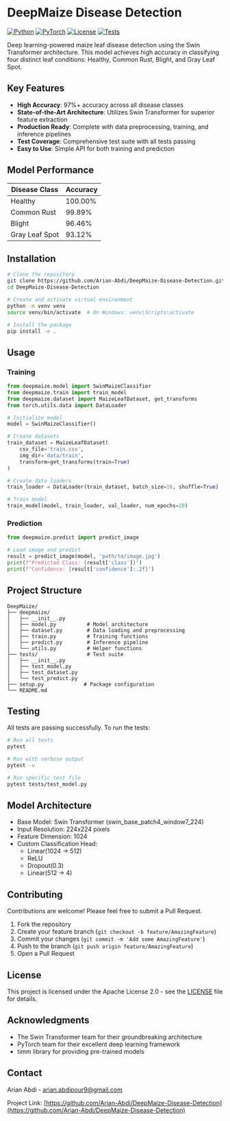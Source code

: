 # DeepMaize Disease Detection 

[![Python](https://img.shields.io/badge/python-v3.8+-blue.svg)](https://www.python.org/)
[![PyTorch](https://img.shields.io/badge/PyTorch-v2.0+-red.svg)](https://pytorch.org/)
[![License](https://img.shields.io/badge/License-Apache_2.0-blue.svg)](https://opensource.org/licenses/Apache-2.0)
[![Tests](https://img.shields.io/badge/tests-passing-brightgreen.svg)](https://github.com/Arian-Abdi/DeepMaize-Disease-Detection/actions)

Deep learning-powered maize leaf disease detection using the Swin Transformer architecture. This model achieves high accuracy in classifying four distinct leaf conditions: Healthy, Common Rust, Blight, and Gray Leaf Spot.

## Key Features 

- **High Accuracy**: 97%+ accuracy across all disease classes
- **State-of-the-Art Architecture**: Utilizes Swin Transformer for superior feature extraction
- **Production Ready**: Complete with data preprocessing, training, and inference pipelines
- **Test Coverage**: Comprehensive test suite with all tests passing
- **Easy to Use**: Simple API for both training and prediction

## Model Performance 

| Disease Class    | Accuracy |
|-----------------|----------|
| Healthy         | 100.00%  |
| Common Rust     | 99.89%   |
| Blight         | 96.46%   |
| Gray Leaf Spot | 93.12%   |

## Installation 

```bash
# Clone the repository
git clone https://github.com/Arian-Abdi/DeepMaize-Disease-Detection.git
cd DeepMaize-Disease-Detection

# Create and activate virtual environment
python -m venv venv
source venv/bin/activate  # On Windows: venv\Scripts\activate

# Install the package
pip install -e .
```

## Usage 

### Training

```python
from deepmaize.model import SwinMaizeClassifier
from deepmaize.train import train_model
from deepmaize.dataset import MaizeLeafDataset, get_transforms
from torch.utils.data import DataLoader

# Initialize model
model = SwinMaizeClassifier()

# Create datasets
train_dataset = MaizeLeafDataset(
    csv_file='train.csv',
    img_dir='data/train',
    transform=get_transforms(train=True)
)

# Create data loaders
train_loader = DataLoader(train_dataset, batch_size=16, shuffle=True)

# Train model
train_model(model, train_loader, val_loader, num_epochs=20)
```

### Prediction

```python
from deepmaize.predict import predict_image

# Load image and predict
result = predict_image(model, 'path/to/image.jpg')
print(f"Predicted Class: {result['class']}")
print(f"Confidence: {result['confidence']:.2f}")
```

## Project Structure 

```
DeepMaize/
├── deepmaize/
│   ├── __init__.py
│   ├── model.py          # Model architecture
│   ├── dataset.py        # Data loading and preprocessing
│   ├── train.py          # Training functions
│   ├── predict.py        # Inference pipeline
│   └── utils.py          # Helper functions
├── tests/                # Test suite
│   ├── __init__.py
│   ├── test_model.py
│   ├── test_dataset.py
│   └── test_predict.py
├── setup.py             # Package configuration
└── README.md
```

## Testing 

All tests are passing successfully. To run the tests:

```bash
# Run all tests
pytest

# Run with verbose output
pytest -v

# Run specific test file
pytest tests/test_model.py
```

## Model Architecture 

- Base Model: Swin Transformer (swin_base_patch4_window7_224)
- Input Resolution: 224x224 pixels
- Feature Dimension: 1024
- Custom Classification Head:
  - Linear(1024 → 512)
  - ReLU
  - Dropout(0.3)
  - Linear(512 → 4)

## Contributing 

Contributions are welcome! Please feel free to submit a Pull Request.

1. Fork the repository
2. Create your feature branch (`git checkout -b feature/AmazingFeature`)
3. Commit your changes (`git commit -m 'Add some AmazingFeature'`)
4. Push to the branch (`git push origin feature/AmazingFeature`)
5. Open a Pull Request

## License 

This project is licensed under the Apache License 2.0 - see the [LICENSE](LICENSE) file for details.

## Acknowledgments 

- The Swin Transformer team for their groundbreaking architecture
- PyTorch team for their excellent deep learning framework
- timm library for providing pre-trained models

## Contact 

Arian Abdi - arian.abdipour9@gmail.com

Project Link: [https://github.com/Arian-Abdi/DeepMaize-Disease-Detection](https://github.com/Arian-Abdi/DeepMaize-Disease-Detection)
